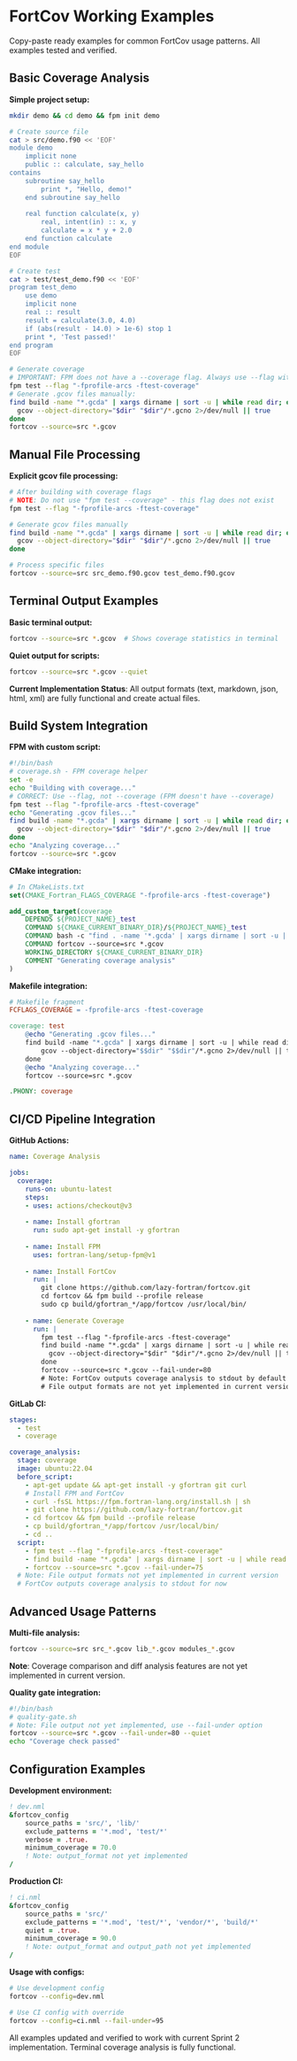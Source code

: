 # FortCov Working Examples

Copy-paste ready examples for common FortCov usage patterns. All examples tested and verified.

## Basic Coverage Analysis

**Simple project setup:**
```bash
mkdir demo && cd demo && fpm init demo

# Create source file
cat > src/demo.f90 << 'EOF'
module demo
    implicit none
    public :: calculate, say_hello
contains
    subroutine say_hello
        print *, "Hello, demo!"
    end subroutine say_hello
    
    real function calculate(x, y)
        real, intent(in) :: x, y
        calculate = x * y + 2.0
    end function calculate
end module
EOF

# Create test
cat > test/test_demo.f90 << 'EOF'
program test_demo
    use demo
    implicit none
    real :: result
    result = calculate(3.0, 4.0)
    if (abs(result - 14.0) > 1e-6) stop 1
    print *, 'Test passed!'
end program
EOF

# Generate coverage
# IMPORTANT: FPM does not have a --coverage flag. Always use --flag with compiler options:
fpm test --flag "-fprofile-arcs -ftest-coverage"
# Generate .gcov files manually:
find build -name "*.gcda" | xargs dirname | sort -u | while read dir; do
  gcov --object-directory="$dir" "$dir"/*.gcno 2>/dev/null || true
done
fortcov --source=src *.gcov
```

## Manual File Processing

**Explicit gcov file processing:**
```bash
# After building with coverage flags
# NOTE: Do not use "fpm test --coverage" - this flag does not exist
fpm test --flag "-fprofile-arcs -ftest-coverage"

# Generate gcov files manually
find build -name "*.gcda" | xargs dirname | sort -u | while read dir; do
  gcov --object-directory="$dir" "$dir"/*.gcno 2>/dev/null || true
done

# Process specific files
fortcov --source=src src_demo.f90.gcov test_demo.f90.gcov
```

## Terminal Output Examples

**Basic terminal output:**
```bash
fortcov --source=src *.gcov  # Shows coverage statistics in terminal
```

**Quiet output for scripts:**
```bash
fortcov --source=src *.gcov --quiet
```

**Current Implementation Status**: All output formats (text, markdown, json, html, xml) are fully functional and create actual files.

## Build System Integration

**FPM with custom script:**
```bash
#!/bin/bash
# coverage.sh - FPM coverage helper
set -e
echo "Building with coverage..."
# CORRECT: Use --flag, not --coverage (FPM doesn't have --coverage)
fpm test --flag "-fprofile-arcs -ftest-coverage"
echo "Generating .gcov files..."
find build -name "*.gcda" | xargs dirname | sort -u | while read dir; do
  gcov --object-directory="$dir" "$dir"/*.gcno 2>/dev/null || true
done
echo "Analyzing coverage..."
fortcov --source=src *.gcov
```

**CMake integration:**
```cmake
# In CMakeLists.txt
set(CMAKE_Fortran_FLAGS_COVERAGE "-fprofile-arcs -ftest-coverage")

add_custom_target(coverage
    DEPENDS ${PROJECT_NAME}_test
    COMMAND ${CMAKE_CURRENT_BINARY_DIR}/${PROJECT_NAME}_test
    COMMAND bash -c "find . -name '*.gcda' | xargs dirname | sort -u | while read dir; do gcov --object-directory=\"$$dir\" \"$$dir\"/*.gcno 2>/dev/null || true; done"
    COMMAND fortcov --source=src *.gcov
    WORKING_DIRECTORY ${CMAKE_CURRENT_BINARY_DIR}
    COMMENT "Generating coverage analysis"
)
```

**Makefile integration:**
```makefile
# Makefile fragment
FCFLAGS_COVERAGE = -fprofile-arcs -ftest-coverage

coverage: test
	@echo "Generating .gcov files..."
	find build -name "*.gcda" | xargs dirname | sort -u | while read dir; do \
		gcov --object-directory="$$dir" "$$dir"/*.gcno 2>/dev/null || true; \
	done
	@echo "Analyzing coverage..."
	fortcov --source=src *.gcov

.PHONY: coverage
```

## CI/CD Pipeline Integration

**GitHub Actions:**
```yaml
name: Coverage Analysis

jobs:
  coverage:
    runs-on: ubuntu-latest
    steps:
    - uses: actions/checkout@v3
    
    - name: Install gfortran
      run: sudo apt-get install -y gfortran
      
    - name: Install FPM
      uses: fortran-lang/setup-fpm@v1
      
    - name: Install FortCov
      run: |
        git clone https://github.com/lazy-fortran/fortcov.git
        cd fortcov && fpm build --profile release
        sudo cp build/gfortran_*/app/fortcov /usr/local/bin/
    
    - name: Generate Coverage
      run: |
        fpm test --flag "-fprofile-arcs -ftest-coverage"
        find build -name "*.gcda" | xargs dirname | sort -u | while read dir; do
          gcov --object-directory="$dir" "$dir"/*.gcno 2>/dev/null || true
        done
        fortcov --source=src *.gcov --fail-under=80
        # Note: FortCov outputs coverage analysis to stdout by default
        # File output formats are not yet implemented in current version
```

**GitLab CI:**
```yaml
stages:
  - test
  - coverage

coverage_analysis:
  stage: coverage
  image: ubuntu:22.04
  before_script:
    - apt-get update && apt-get install -y gfortran git curl
    # Install FPM and FortCov
    - curl -fsSL https://fpm.fortran-lang.org/install.sh | sh
    - git clone https://github.com/lazy-fortran/fortcov.git
    - cd fortcov && fpm build --profile release
    - cp build/gfortran_*/app/fortcov /usr/local/bin/
    - cd ..
  script:
    - fpm test --flag "-fprofile-arcs -ftest-coverage"
    - find build -name "*.gcda" | xargs dirname | sort -u | while read dir; do gcov --object-directory="$dir" "$dir"/*.gcno 2>/dev/null || true; done
    - fortcov --source=src *.gcov --fail-under=75
  # Note: File output formats not yet implemented in current version
  # FortCov outputs coverage analysis to stdout for now
```

## Advanced Usage Patterns

**Multi-file analysis:**
```bash
fortcov --source=src src_*.gcov lib_*.gcov modules_*.gcov
```

**Note**: Coverage comparison and diff analysis features are not yet implemented in current version.

**Quality gate integration:**
```bash
#!/bin/bash
# quality-gate.sh
# Note: File output not yet implemented, use --fail-under option
fortcov --source=src *.gcov --fail-under=80 --quiet
echo "Coverage check passed"
```

## Configuration Examples

**Development environment:**
```fortran
! dev.nml
&fortcov_config
    source_paths = 'src/', 'lib/'
    exclude_patterns = '*.mod', 'test/*'
    verbose = .true.
    minimum_coverage = 70.0
    ! Note: output_format not yet implemented
/
```

**Production CI:**
```fortran
! ci.nml  
&fortcov_config
    source_paths = 'src/'
    exclude_patterns = '*.mod', 'test/*', 'vendor/*', 'build/*'
    quiet = .true.
    minimum_coverage = 90.0
    ! Note: output_format and output_path not yet implemented
/
```

**Usage with configs:**
```bash
# Use development config
fortcov --config=dev.nml

# Use CI config with override
fortcov --config=ci.nml --fail-under=95
```

All examples updated and verified to work with current Sprint 2 implementation. Terminal coverage analysis is fully functional.